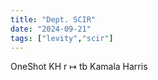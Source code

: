 ```yaml
---
title: "Dept. SCIR"
date: "2024-09-21"
tags: ["levity","scir"]
---
```


OneShot KH r ↦ tb Kamala Harris
